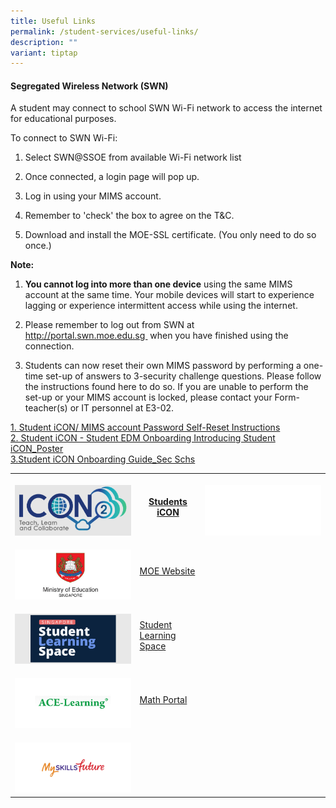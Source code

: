 ```yaml
---
title: Useful Links
permalink: /student-services/useful-links/
description: ""
variant: tiptap
---
```

<h4><strong>Segregated Wireless Network (SWN)</strong></h4>
<p>A student may connect to school SWN Wi-Fi network to access the internet
for educational purposes.</p>
<p>To connect to SWN Wi-Fi:</p>
<ol data-tight="true" class="tight">
<li>
<p>Select SWN@SSOE from available Wi-Fi network list</p>
</li>
<li>
<p>Once connected, a login page will pop up.</p>
</li>
<li>
<p>Log in using your MIMS account.</p>
</li>
<li>
<p>Remember to 'check' the box to agree on the T&amp;C.</p>
</li>
<li>
<p>Download and install the MOE-SSL certificate. (You only need to do so
once.)</p>
</li>
</ol>
<p><strong>Note:</strong>
</p>
<ol data-tight="true" class="tight">
<li>
<p><strong>You cannot&nbsp;log into&nbsp;more than one device</strong>&nbsp;using
the same MIMS account at the same time. Your mobile devices will start
to experience lagging or experience intermittent access while using the
internet.</p>
</li>
<li>
<p>Please remember to log out from SWN at <a href="http://portal.swn.moe.edu.sg/" rel="noopener noreferrer nofollow" target="_blank"><u>http://portal.swn.moe.edu.sg&nbsp;</u></a>&nbsp;when
you have finished using the connection.</p>
</li>
<li>
<p>Students can now reset their own MIMS password by performing a one-time
set-up of answers to 3-security challenge questions. Please follow the
instructions found here to do so. If you are unable to perform the set-up
or your MIMS account is locked, please contact your Form-teacher(s) or
IT personnel at E3-02.</p>
</li>
</ol>
<p><a href="/files/posters_mims_sspr_guide.pdf" rel="noopener noreferrer nofollow" target="_blank">1. Student iCON/ MIMS account Password Self-Reset Instructions</a>
<br><a href="/files/student edm_onboarding_introducing_student_icon.pdf" rel="noopener noreferrer nofollow" target="_blank">2. Student iCON - Student EDM Onboarding Introducing Student iCON_Poster</a>
<br><a href="/files/student_icon_onboarding_guide_sec_school.pdf" rel="noopener noreferrer nofollow" target="_blank">3.Student iCON Onboarding Guide_Sec Schs</a>
</p>
<p></p>
<table style="minWidth: 75px">
<colgroup>
<col>
<col>
<col>
</colgroup>
<tbody>
<tr>
<th rowspan="1" colspan="1">
<p></p>
<div class="isomer-image-wrapper">
<img style="width: 100%" height="auto" width="100%" alt="icon 2" src="/images/Student Services/icon_2.jpg">
</div>
</th>
<th rowspan="1" colspan="1">
<p><a href="https://idp.mims.moe.gov.sg/nidp/app/login" rel="noopener noreferrer nofollow" target="_blank">Students iCON</a>
</p>
</th>
<th rowspan="1" colspan="1">
<p></p>
<div class="isomer-image-wrapper">
<img style="width: 100%" height="auto" width="100%" alt="white BG" src="/images/Student Services/white_bg.jpg">
</div>
</th>
</tr>
<tr>
<td rowspan="1" colspan="1">
<p></p>
<div class="isomer-image-wrapper">
<img style="width: 100%" height="auto" width="100%" alt="moe logo" src="/images/Student Services/MOE_logo.jpg">
</div>
</td>
<td rowspan="1" colspan="1">
<p><a href="https://www.moe.gov.sg/" rel="noopener noreferrer nofollow" target="_blank">MOE Website</a>
</p>
</td>
<td rowspan="1" colspan="1">
<p></p>
</td>
</tr>
<tr>
<td rowspan="1" colspan="1">
<p></p>
<div class="isomer-image-wrapper">
<img style="width: 100%" height="auto" width="100%" alt="Sls" src="/images/Student Services/Sls_students.jpg">
</div>
</td>
<td rowspan="1" colspan="1">
<p><a href="https://vle.learning.moe.edu.sg/login" rel="noopener noreferrer nofollow" target="_blank">Student Learning Space</a>
</p>
</td>
<td rowspan="1" colspan="1">
<p></p>
</td>
</tr>
<tr>
<td rowspan="1" colspan="1">
<p></p>
<div class="isomer-image-wrapper">
<img style="width: 100%" height="auto" width="100%" alt="ACE learning" src="/images/Student Services/ACE.jpg">
</div>
</td>
<td rowspan="1" colspan="1">
<p><a href="https://www.ace-learning.com/login" rel="noopener noreferrer nofollow" target="_blank">Math Portal</a>
</p>
</td>
<td rowspan="1" colspan="1">
<p></p>
</td>
</tr>
<tr>
<td rowspan="1" colspan="1">
<p></p>
<div class="isomer-image-wrapper">
<img style="width: 100%" height="auto" width="100%" alt="my skills future" src="/images/Student Services/my_skills_future.jpg">
</div>
</td>
<td rowspan="1" colspan="1">
<p></p>
</td>
<td rowspan="1" colspan="1">
<p></p>
</td>
</tr>
</tbody>
</table>
<p></p>